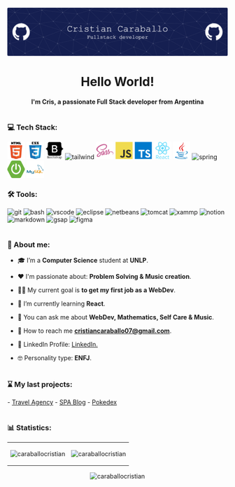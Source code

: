 ![header](https://github.com/CaraballoCristian/CaraballoCristian/blob/main/header.png)

<h1 align="center">Hello World!</h1>
<h4 align="center">I'm Cris, a passionate Full Stack developer from Argentina</h4>

#

<h3 align="left">💻 Tech Stack:</h3>
<p align="left">  
    <img src="https://raw.githubusercontent.com/devicons/devicon/master/icons/html5/html5-original-wordmark.svg" alt="html5" width="40" height="40"/> 
    <img src="https://raw.githubusercontent.com/devicons/devicon/master/icons/css3/css3-original-wordmark.svg" alt="css3" width="40" height="40"/> 
    <img src="https://raw.githubusercontent.com/devicons/devicon/master/icons/bootstrap/bootstrap-plain-wordmark.svg" alt="bootstrap" width="40" height="40"/> 
    <img src="https://www.vectorlogo.zone/logos/tailwindcss/tailwindcss-icon.svg" alt="tailwind" width="40" height="40"/> 
    <img src="https://raw.githubusercontent.com/devicons/devicon/master/icons/sass/sass-original.svg" alt="sass" width="40" height="40"/> 
    <img src="https://raw.githubusercontent.com/devicons/devicon/master/icons/javascript/javascript-original.svg" alt="javascript" width="40" height="40"/> 
    <img src="https://raw.githubusercontent.com/devicons/devicon/master/icons/typescript/typescript-original.svg" alt="typescript" width="40" height="40"/> 
    <img src="https://raw.githubusercontent.com/devicons/devicon/master/icons/react/react-original-wordmark.svg" alt="react" width="40" height="40"/> 
    <img src="https://raw.githubusercontent.com/devicons/devicon/master/icons/java/java-original.svg" alt="java" width="40" height="40"/> 
    <img src="https://www.vectorlogo.zone/logos/springio/springio-icon.svg" alt="spring" width="40" height="40"/> 
    <img src="https://raw.githubusercontent.com/jhipster/jhipster.github.io/53f1d5bf62772799093e1e4cd0317d42cc0816b2/images/logo/svg/spring-boot.svg" alt="springboot" width="40" height="40"/> 
    <img src="https://raw.githubusercontent.com/devicons/devicon/master/icons/mysql/mysql-original-wordmark.svg" alt="mysql" width="40" height="40"/> 
</p>

<h3 align="left">🛠 Tools:</h3>
<p align="left">  
    <img src="https://www.vectorlogo.zone/logos/git-scm/git-scm-icon.svg" alt="git" width="40" height="40"/> 
    <img src="https://icon-library.com/images/bash-icon/bash-icon-5.jpg" alt="bash" width="40" height="40"/> 
    <img src="https://upload.wikimedia.org/wikipedia/commons/9/9a/Visual_Studio_Code_1.35_icon.svg" alt="vscode" width="40" height="40"/> 
    <img src="https://cdn.freebiesupply.com/logos/large/2x/eclipse-11-logo-svg-vector.svg" alt="eclipse" width="40" height="40"/> 
    <img src="https://upload.wikimedia.org/wikipedia/commons/9/98/Apache_NetBeans_Logo.svg" alt="netbeans" width="40" height="40"/> 
    <img src="https://upload.wikimedia.org/wikipedia/commons/f/fe/Apache_Tomcat_logo.svg" alt="tomcat" width="40" height="40"/> 
    <img src="https://cdn.worldvectorlogo.com/logos/xampp.svg" alt="xammp" width="40" height="40"/> 
    <img src="https://upload.wikimedia.org/wikipedia/commons/e/e9/Notion-logo.svg" alt="notion" width="40" height="40"/> 
    <img src="https://grafxflow.co.uk/storage/app/uploads/public/5ad/e5b/d9b/thumb_891_566_0_0_0_auto.png" alt="markdown" width="40" height="40"/> 
    <img src="https://cdn.worldvectorlogo.com/logos/gsap-greensock.svg" alt="gsap" width="40" height="40"/> 
    <img src="https://www.vectorlogo.zone/logos/figma/figma-icon.svg" alt="figma" width="40" height="40"/>
</p>

#

<h3 align="left">👨 About me:</h3>

- 🎓 I’m a **Computer Science** student at **UNLP**.
 
- ❤️ I'm passionate about: **Problem Solving & Music creation**.

- 💪🏼 My current goal is **to get my first job as a WebDev**.

- 🌱 I’m currently learning **React**.

- 💬 You can ask me about **WebDev, Mathematics, Self Care & Music**.

- 🤝 How to reach me **cristiancaraballo07@gmail.com**.

- 🔗 LinkedIn Profile: [LinkedIn.](https://linkedin.com/in/cristiancaraballo)

<!-- - 👨‍💻 Check out my Portfolio! [Portfolio.](soon) -->

<!-- - 📄 Here's my Curriculum! [Curriculum.](soon) -->

- 🤓 Personality type: **ENFJ**.

#

<h3 align="left">⌛ My last projects:</h3>
- <a href="https://github.com/CaraballoCristian/TravelAgency" alt="travel agency" />Travel Agency</a>
- <a href="https://github.com/CaraballoCristian/SPA_with_WordpressAPI" alt="SPA wordpress API" />SPA Blog</a>
- <a href="https://github.com/CaraballoCristian/Pokedex" alt="pokedex" />Pokedex</a>

#

<h3 align="left">📊 Statistics:</h3>

<div align="center">
    <table>
      <tbody>
        <tr>
          <td><p><img align="center" src="https://github-readme-stats.vercel.app/api/top-langs?username=caraballocristian&layout=compact&include_all_commits=true&count_private=true&show_icons=true&line_height=20&title_color=7A7ADB&icon_color=2234AE&text_color=D3D3D3&bg_color=0,000000,130F40" alt="caraballocristian" /></p></td>
          <td><p><img align="center" src="https://github-readme-stats.vercel.app/api?username=caraballocristian&show_icons=true&line_height=20&title_color=7A7ADB&icon_color=2234AE&text_color=D3D3D3&bg_color=0,000000,130F40&include_all_commits=true&count_private=true" alt="caraballocristian" /></p></td>
       </tr>
      </tbody>
    </table>
    <p><img align="center" src="https://github-readme-streak-stats.herokuapp.com/?user=caraballocristian&border=D3D3D3&sideNums=7A7ADB&background=130F40&stroke=6842DB&currStreakNum=7A7ADB&ring=5B3CDD&fire=D3D351&currStreakLabel=D3D3D3&sideLabels=D3D3D3&dates=A3A3A3" alt="caraballocristian" /></p>
</div>
